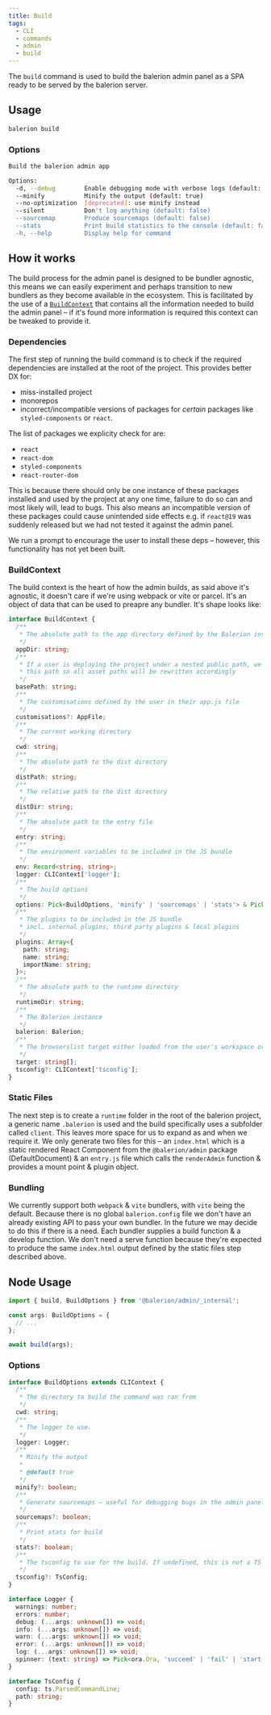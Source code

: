 ```yaml
---
title: Build
tags:
  - CLI
  - commands
  - admin
  - build
---
```


The `build` command is used to build the balerion admin panel as a SPA ready to be served by the balerion server.

## Usage

```bash
balerion build
```

### Options

```bash
Build the balerion admin app

Options:
  -d, --debug        Enable debugging mode with verbose logs (default: false)
  --minify           Minify the output (default: true)
  --no-optimization  [deprecated]: use minify instead
  --silent           Don't log anything (default: false)
  --sourcemap        Produce sourcemaps (default: false)
  --stats            Print build statistics to the console (default: false)
  -h, --help         Display help for command
```

## How it works

The build process for the admin panel is designed to be bundler agnostic, this means we can easily experiment and perhaps transition to new bundlers as they become available in the ecosystem. This is facilitated by the use of a [`BuildContext`](#buildcontext) that contains all the information needed to build the admin panel – if it's found more information is required this context can be tweaked to provide it.

### Dependencies

The first step of running the build command is to check if the required dependencies are installed at the root of the project. This provides better DX for:

- miss-installed project
- monorepos
- incorrect/incompatible versions of packages for _certain_ packages like `styled-components` or `react`.

The list of packages we explicity check for are:

- `react`
- `react-dom`
- `styled-components`
- `react-router-dom`

This is because there should only be one instance of these packages installed and used by the project at any one time, failure to do so can and most likely will, lead to bugs. This also means an incompatible version of these packages could cause unintended side effects e.g. if `react@19` was suddenly released but we had not tested it against the admin panel.

We run a prompt to encourage the user to install these deps – however, this functionality has not yet been built.

### BuildContext

The build context is the heart of how the admin builds, as said above it's agnostic, it doesn't care if we're using webpack or vite or parcel. It's an object of data that can be used to preapre any bundler. It's shape looks like:

```ts
interface BuildContext {
  /**
   * The absolute path to the app directory defined by the Balerion instance
   */
  appDir: string;
  /**
   * If a user is deploying the project under a nested public path, we use
   * this path so all asset paths will be rewritten accordingly
   */
  basePath: string;
  /**
   * The customisations defined by the user in their app.js file
   */
  customisations?: AppFile;
  /**
   * The current working directory
   */
  cwd: string;
  /**
   * The absolute path to the dist directory
   */
  distPath: string;
  /**
   * The relative path to the dist directory
   */
  distDir: string;
  /**
   * The absolute path to the entry file
   */
  entry: string;
  /**
   * The environment variables to be included in the JS bundle
   */
  env: Record<string, string>;
  logger: CLIContext['logger'];
  /**
   * The build options
   */
  options: Pick<BuildOptions, 'minify' | 'sourcemaps' | 'stats'> & Pick<DevelopOptions, 'open'>;
  /**
   * The plugins to be included in the JS bundle
   * incl. internal plugins, third party plugins & local plugins
   */
  plugins: Array<{
    path: string;
    name: string;
    importName: string;
  }>;
  /**
   * The absolute path to the runtime directory
   */
  runtimeDir: string;
  /**
   * The Balerion instance
   */
  balerion: Balerion;
  /**
   * The browserslist target either loaded from the user's workspace or falling back to the default
   */
  target: string[];
  tsconfig?: CLIContext['tsconfig'];
}
```

### Static Files

The next step is to create a `runtime` folder in the root of the balerion project, a generic name `.balerion` is used and the build specifically uses a subfolder called `client`. This leaves more space for us to expand as and when we require it. We only generate two files for this – an `index.html` which is a static rendered React Component from the `@balerion/admin` package (DefaultDocument) & an `entry.js` file which calls the `renderAdmin` function & provides a mount point & plugin object.

### Bundling

We currently support both `webpack` & `vite` bundlers, with `vite` being the default. Because there is no global `balerion.config` file we don't have an already existing API to pass your own bundler. In the future we may decide to do this if there is a need. Each bundler supplies a build function & a develop function. We don't need a serve function because they're expected to produce the same `index.html` output defined by the static files step described above.

## Node Usage

```ts
import { build, BuildOptions } from '@balerion/admin/_internal';

const args: BuildOptions = {
  // ...
};

await build(args);
```

### Options

```ts
interface BuildOptions extends CLIContext {
  /**
   * The directory to build the command was ran from
   */
  cwd: string;
  /**
   * The logger to use.
   */
  logger: Logger;
  /**
   * Minify the output
   *
   * @default true
   */
  minify?: boolean;
  /**
   * Generate sourcemaps – useful for debugging bugs in the admin panel UI.
   */
  sourcemaps?: boolean;
  /**
   * Print stats for build
   */
  stats?: boolean;
  /**
   * The tsconfig to use for the build. If undefined, this is not a TS project.
   */
  tsconfig?: TsConfig;
}

interface Logger {
  warnings: number;
  errors: number;
  debug: (...args: unknown[]) => void;
  info: (...args: unknown[]) => void;
  warn: (...args: unknown[]) => void;
  error: (...args: unknown[]) => void;
  log: (...args: unknown[]) => void;
  spinner: (text: string) => Pick<ora.Ora, 'succeed' | 'fail' | 'start' | 'text'>;
}

interface TsConfig {
  config: ts.ParsedCommandLine;
  path: string;
}
```
